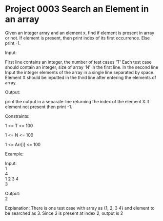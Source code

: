 <h1>Project 0003 Search an Element in an array</h1>
Given an integer array and an element x, find if element is present in array or not. If element is present, then print index of its first occurrence. Else print -1.

Input:

First line contains an integer, the number of test cases 'T' Each test case should contain an integer, size of array 'N' in the first line. In the second line Input the integer elements of the array in a single line separated by space. Element X should be inputted in the third line after entering the elements of array.

Output:

print the output in a separate line returning the index of the element X.If element not present then print -1.

Constraints:

1 <= T <= 100

1 <= N <= 100

1 <= Arr[i] <= 100

Example:

Input:<br />
1<br />
4<br />
1 2 3 4<br />
3<br />

Output:<br />
2<br />

Explanation:
There is one test case with array as {1, 2, 3 4} and element to be searched as 3.  Since 3 is present at index 2, output is 2

